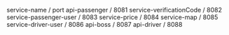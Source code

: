 service-name / port
api-passenger / 8081
service-verificationCode / 8082
service-passenger-user / 8083
service-price / 8084
service-map / 8085
service-driver-user / 8086
api-boss / 8087
api-driver / 8088